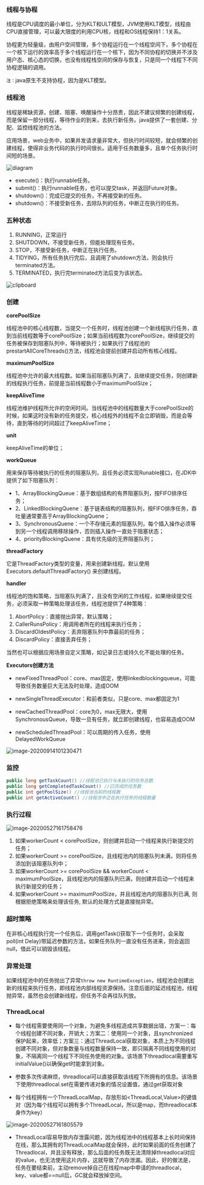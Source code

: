 ### 线程与协程

线程是CPU调度的最小单位，分为KLT和ULT模型，JVM使用KLT模型，线程由CPU直接管理，可以最大限度的利用CPU核，线程和OS线程保持1：1关系。

协程更为轻量级，由用户空间管理，多个协程运行在一个线程空间下，多个协程在一个核下运行的效率高于多个线程运行在一个核下，因为不同协程的切换并不涉及用户态、核心态的切换，也没有线程栈空间的保存与恢复，只是同一个线程下不同协程逻辑的调用。

`注：`java原生不支持协程，因为是KLT模型。

### 线程池

线程是稀缺资源，创建、阻塞、唤醒操作十分昂贵，因此不建议频繁的创建线程，而是保留一部分线程，等待作业的到来，去执行新任务。java提供了一套创建、分配、监控线程池的方法。

应用场景，web业务中，如果并发请求量非常大，但执行时间较短，就会频繁的创建线程，使得非业务代码的执行时间很长。适用于任务数量多，且单个任务执行时间短的场景。

![diagram](https://imagebag.oss-cn-chengdu.aliyuncs.com/img/diagram.png)

- execute()：执行runnable任务。
- submit()：执行runnable任务，也可以提交task，并返回Future对象。
- shutdown()：完成已提交的任务，不再接受新的任务。
- shutdown()：不接受新任务，去除队列的任务，中断正在执行的任务。

### 五种状态

1. RUNNING，正常运行
2. SHUTDOWN，不接受新任务，但能处理现有任务。
3. STOP，不接受新任务，中断正在执行任务。
4. TIDYING，所有任务执行完后，且调用了shutdown方法，则会执行terminated方法。
5. TERMINATED，执行完terminated方法后变为该状态。

![clipboard](https://imagebag.oss-cn-chengdu.aliyuncs.com/img/clipboard.png)

### 创建

**corePoolSize**

线程池中的核心线程数，当提交一个任务时，线程池创建一个新线程执行任务，直到当前线程数等于corePoolSize；如果当前线程数为corePoolSize，继续提交的任务被保存到阻塞队列中，等待被执行；如果执行了线程池的prestartAllCoreThreads()方法，线程池会提前创建并启动所有核心线程。

**maximumPoolSize**

线程池中允许的最大线程数。如果当前阻塞队列满了，且继续提交任务，则创建新的线程执行任务，前提是当前线程数小于maximumPoolSize；

**keepAliveTime**

线程池维护线程所允许的空闲时间。当线程池中的线程数量大于corePoolSize的时候，如果这时没有新的任务提交，核心线程外的线程不会立即销毁，而是会等待，直到等待的时间超过了keepAliveTime；

**unit**

keepAliveTime的单位；

**workQueue**

用来保存等待被执行的任务的阻塞队列，且任务必须实现Runable接口，在JDK中提供了如下阻塞队列：

- 1、ArrayBlockingQueue：基于数组结构的有界阻塞队列，按FIFO排序任务；
- 2、LinkedBlockingQuene：基于链表结构的阻塞队列，按FIFO排序任务，吞吐量通常要高于ArrayBlockingQuene；
- 3、SynchronousQuene：一个不存储元素的阻塞队列，每个插入操作必须等到另一个线程调用移除操作，否则插入操作一直处于阻塞状态；
- 4、priorityBlockingQuene：具有优先级的无界阻塞队列；

**threadFactory**

它是ThreadFactory类型的变量，用来创建新线程。默认使用Executors.defaultThreadFactory() 来创建线程。

**handler**

线程池的饱和策略，当阻塞队列满了，且没有空闲的工作线程，如果继续提交任务，必须采取一种策略处理该任务，线程池提供了4种策略：

1. AbortPolicy：直接抛出异常，默认策略；
2. CallerRunsPolicy：用调用者所在的线程来执行任务；
3. DiscardOldestPolicy：丢弃阻塞队列中靠最前的任务；
4. DiscardPolicy：直接丢弃任务；

当然也可以根据应用场景自定义策略，如记录日志或持久化不能处理的任务。

**Executors创建方法**

- newFixedThreadPool：core、max固定，使用linkedblockingqueue，可能导致任务数量巨大无法及时处理，造成OOM

- newSingleThreadExecutor：和前者类似，只是core、max都固定为1

- newCachedThreadPool：core为0，max无限大，使用SynchronousQueue，导致一旦有任务，就立即创建线程，也容易造成OOM

- newScheduledThreadPool：可以周期的传入任务，使用DelayedWorkQueue

![image-20200914101230471](https://imagebag.oss-cn-chengdu.aliyuncs.com/img/image-20200914101230471.png)

### 监控

```java
public long getTaskCount() //线程池已执行与未执行的任务总数
public long getCompletedTaskCount() //已完成的任务数
public int getPoolSize() //线程池当前的线程数
public int getActiveCount() //线程池中正在执行任务的线程数量
```

### 执行过程

![image-20200527161758476](https://imagebag.oss-cn-chengdu.aliyuncs.com/img/image-20200527161758476.png)

1. 如果workerCount < corePoolSize，则创建并启动一个线程来执行新提交的任务；
2. 如果workerCount >= corePoolSize，且线程池内的阻塞队列未满，则将任务添加到该阻塞队列中；
3. 如果workerCount >= corePoolSize && workerCount < maximumPoolSize，且线程池内的阻塞队列已满，则创建并启动一个线程来执行新提交的任务；
4. 如果workerCount >= maximumPoolSize，并且线程池内的阻塞队列已满, 则根据拒绝策略来处理该任务, 默认的处理方式是直接抛异常。

### 超时策略

在非核心线程执行完一个任务后，调用getTask()获取下一个任务时，会采取poll(int Delay)带延迟参数的方法，如果任务队列一直没有任务进来，则会返回null，借此可以销毁该线程。

### 异常处理

如果线程池中的任务抛出了异常`throw new RuntimeException`，线程池会创建出新的线程来执行任务，即线程池内部线程资源保持。注意后面的延迟线程池，线程抛异常，虽然也会创建新线程，但任务不会再往队列放。

### ThreadLocal

- 每个线程需要使用同一个对象，为避免多线程造成共享数据出错，方案一：每个线程创建不同对象，开销大；方案二：使用同一个对象，且synchronized保护起来，效率低；方案三：通过ThreadLocal获取对象，本质上为不同线程创建不同对象，但对象数量与线程数量保持一致，即只隔离不同线程使用的对象，不隔离同一个线程下不同任务使用的对象。该场景下threadlocal需要重写initialValue()以确保get时能拿到对象。

- 参数多次传递麻烦，threadlocal可以直接获取该线程下所拥有的信息。该场景下使用threadlocal.set在需要传递对象的情况设置值，通过get获取对象

- 每个线程拥有一个ThreadLocalMap，存放形如<ThreadLocal,Value>的键值对（因为每个线程可以拥有多个ThreadLocal，所以是map，而threadlocal本身作为key）


![image-20200527161805579](https://imagebag.oss-cn-chengdu.aliyuncs.com/img/image-20200527161835089.png)

- ThreadLocal容易导致内存泄露问题，因为线程池中的线程基本上长时间保持在线，那么其拥有的ThreadLocalMap就会保持，此时如果前面的任务创建了Threadlocal，并且没有释放，那么后面的任务既无法清除掉threadlocal对应的value，也无法使用这片内存，这就导致了内存泄漏。因此，好的做法是，任务在要结束前，主动remove掉自己在线程map中申请的threadlocal，key、value都==null后，GC就会释放掉空间。
